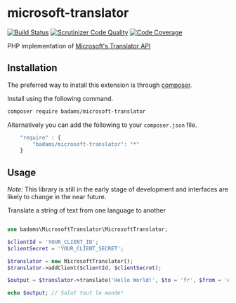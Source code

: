 microsoft-translator
================================

[![Build Status](https://travis-ci.org/badams/microsoft-translator.svg?branch=master)](https://travis-ci.org/badams/microsoft-translator)
[![Scrutinizer Code Quality](https://scrutinizer-ci.com/g/badams/microsoft-translator/badges/quality-score.png?b=master)](https://scrutinizer-ci.com/g/badams/microsoft-translator/?branch=master)
[![Code Coverage](https://scrutinizer-ci.com/g/badams/microsoft-translator/badges/coverage.png?b=master)](https://scrutinizer-ci.com/g/badams/microsoft-translator/?branch=master)


PHP implementation of [Microsoft's Translator API](https://msdn.microsoft.com/en-us/library/ff512419.aspx)

## Installation

The preferred way to install this extension is through [composer](http://getcomposer.org/download/).

Install using the following command.

```bash
composer require badams/microsoft-translator
```

Alternatively you can add the following to your `composer.json` file.

```javascript
    "require" : {
        "badams/microsoft-translator": "*"
    }
```

## Usage

*Note:* This library is still in the early stage of development and interfaces are likely to change in the near future.

Translate a string of text from one language to another

```php

use badams\MicrosoftTranslator\MicrosoftTranslator;

$clientId = 'YOUR_CLIENT_ID';
$clientSecret = 'YOUR_CLIENT_SECRET';

$translator = new MicrosoftTranslator();
$translator->addClient($clientId, $clientSecret);

$output = $translator->translate('Hello World!', $to = 'fr', $from = 'en');

echo $output; // Salut tout le monde!

```

